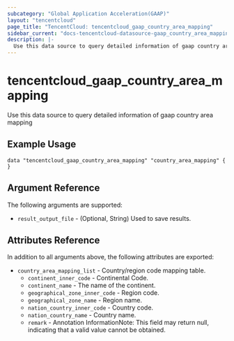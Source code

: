 ```yaml
---
subcategory: "Global Application Acceleration(GAAP)"
layout: "tencentcloud"
page_title: "TencentCloud: tencentcloud_gaap_country_area_mapping"
sidebar_current: "docs-tencentcloud-datasource-gaap_country_area_mapping"
description: |-
  Use this data source to query detailed information of gaap country area mapping
---
```


# tencentcloud_gaap_country_area_mapping

Use this data source to query detailed information of gaap country area mapping

## Example Usage

```hcl
data "tencentcloud_gaap_country_area_mapping" "country_area_mapping" {
}
```

## Argument Reference

The following arguments are supported:

* `result_output_file` - (Optional, String) Used to save results.

## Attributes Reference

In addition to all arguments above, the following attributes are exported:

* `country_area_mapping_list` - Country/region code mapping table.
  * `continent_inner_code` - Continental Code.
  * `continent_name` - The name of the continent.
  * `geographical_zone_inner_code` - Region code.
  * `geographical_zone_name` - Region name.
  * `nation_country_inner_code` - Country code.
  * `nation_country_name` - Country name.
  * `remark` - Annotation InformationNote: This field may return null, indicating that a valid value cannot be obtained.


